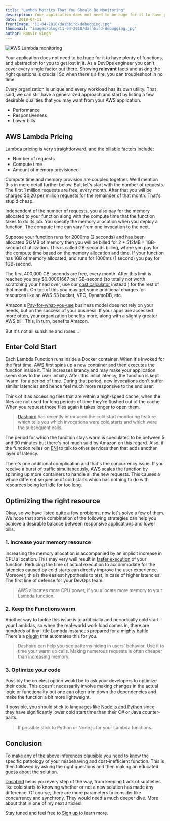 ```yaml
---
title: "Lambda Metrics That You Should Be Monitoring"
description: Your application does not need to be huge for it to have plenty of functions, and abstraction for you to get lost in it.
date: 2018-04-11
frontImage: "11-04-2018/dashbird-debugging.jpg"
thumbnail: "images/blog/11-04-2018/dashbird-debugging.jpg"
author: Ranvir Singh
---
```


![AWS Lambda monitoring](/images/blog/11-04-2018/dashbird-debugging.jpg)

Your application does not need to be huge for it to have plenty of functions, and abstraction for you to get lost in it.
As a DevOps engineer you can't cover every single factor out there. Showing **relevant** facts and asking the right questions is crucial! So when there's a fire, you can troubleshoot in no time.

Every organization is unique and every workload has its own utility.
That said, we can still have a generalized approach and start by listing a few desirable qualities that you may want
from your AWS application.  

- Performance
- Responsiveness
- Lower bills

## AWS Lambda Pricing  
Lambda pricing is very straightforward, and the billable factors include:  

- Number of requests
- Compute time
- Amount of memory provisioned  

Compute time and memory provision are coupled together. We'll mention this in more detail further below. But, let's start with the number of requests. The first 1 million requests are free, every month. After that you will be charged $0.20 per million requests for the remainder of that month. That's stupid cheap.

Independent of the number of requests, you also pay for the memory allocated to your function along with the compute time that the function takes to do its job. You specify the memory allocation when you deploy a function. The compute time can vary from one invocation to the next.

Suppose your function runs for 2000ms (2 seconds) and has been allocated 512MB of memory then you will be billed for
2 * 512MB = 1GB-second of utilization. This is called GB-seconds billing, where you pay for the compute time based on the memory allocation and time. If your function has 1GB of memory allocated, and runs for 1000ms (1 second) you pay for 1GB-second.

The first 400,000 GB-seconds are free, every month. After this limit is reached you pay $0.00001667 per GB-second (so totally not worth scratching your head over, use our <a href="https://dashbird.io/lambda-cost-calculator/" target="_blank">cost calculator</a> instead ) for the rest of that month. On top of this you may get some additional charges for resources like an AWS S3 bucket, VPC, DynamoDB, etc.

Amazon's <a href="https://aws.amazon.com/lambda/pricing/" target="_blank">Pay-for-what-you-use</a> business model does not rely on your needs, but on the success of your business. If your apps are accessed more often, your organization benefits more, along with a slightly greater AWS bill. This, in turn, benefits Amazon.  

But it's not all sunshine and roses...

## Enter Cold Start
Each Lambda Function runs inside a Docker container. When it's invoked for the first time, AWS first spins up a new container and then executes the function inside it. This increases latency and may make your application seem slow to the user initially.
After this initial latency, the function is kept 'warm' for a period of time. During that period, new invocations don't suffer similar latencies and hence feel much more responsive to the end user.  

Think of it as accessing files that are within a high-speed cache, when the files are not used for long periods of time they're flushed out of the cache. When you request those files again it takes longer to open them.

> <a href="https://dashbird.io/" target="_blank">Dashbird</a> has recently introduced the cold start monitoring feature which tells you which invocations were cold starts and which were the subsequent calls.

The period for which the function stays warm is speculated to be between 5 and 30 minutes but there's not much said by Amazon on this regard. Also, if the function relies on <a href="https://docs.aws.amazon.com/AWSEC2/latest/UserGuide/using-eni.html" target="_blank">ENI</a> to talk to other services then that adds another layer of latency.

There's one additional complication and that's the concurrency issue. If you receive a burst of traffic simultaneously, AWS scales the function by spinning up more containers to handle all the new requests. This causes a whole different sequence of cold starts which has nothing to do with resources being left idle for too long.

## Optimizing the right resource
Okay, so we have listed quite a few problems, now let's solve a few of them. We hope that some combination of the following strategies
can help you achieve a desirable balance between responsive applications and lower bills.

###  1. Increase your memory resource
Increasing the memory allocation is accompanied by an implicit increase in CPU allocation. This may very well result in <a href="https://github.com/epsagon/lambda-memory-performance-benchmark" target="_blank">faster execution</a> of your function. Reducing the time of actual execution to accommodate for the latencies caused by cold starts can directly improve the user experience. Moreover, this is the easiest hypothesis to test, in case of higher latencies. The first line of defense for your DevOps team.

> AWS allocates more CPU power, if you allocate more memory to your Lambda function.

### 2. Keep the Functions warm
Another way to tackle this issue is to artificially and periodically cold start your Lambdas, so when the real-world work load comes in, there are hundreds of tiny little Lambda instances prepared for a mighty battle. There's a <a href="https://github.com/FidelLimited/serverless-plugin-warmup" target="_blank">plugin</a> that automates this for you.  

> Dashbird can help you see patterns hiding in users' behavior. Use it to time your warm up calls. Making numerous requests is often cheaper than increasing memory.

### 3. Optimize your code
Possibly the cruelest option would be to ask your developers to optimize their code. This doesn't necessarily involve making changes in the actual logic or functionality but one can often trim down the dependencies and make the function a bit more lightweight.

If possible, you should stick to languages like <a href="https://read.acloud.guru/comparing-aws-lambda-performance-of-node-js-python-java-c-and-go-29c1163c2581" target="_blank">Node.js and Python</a> since they have significantly lower cold start time than their C# or Java counter-parts.

> If possible stick to Python or Node.js for your Lambda functions.

## Conclusion

To make any of the above inferences plausible you need to know the specific pathology of your misbehaving and cost-inefficient function.
This is then followed by asking the right questions and then making an educated guess about the solution.

[Dashbird](https://dashbird.io) helps you every step of the way, from keeping track of subtleties like cold starts to knowing whether or not a new solution has made any difference. Of course, there are more parameters to consider like concurrency and synchrony. They would need a much deeper dive. More about that in one of my next articles!

Stay tuned and feel free to [Sign up](https://dashbird.io/signup/) to learn more.
